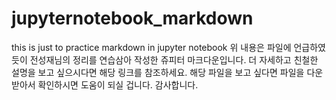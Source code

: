 # jupyternotebook_markdown
this is just to practice markdown in jupyter notebook
위 내용은 파일에 언급하였듯이 전성재님의 정리를 연습삼아 작성한 쥬피터 마크다운입니다. 
더 자세하고 친철한 설명을 보고 싶으시다면 
해당 링크를 참조하세요.
해당 파일을 보고 싶다면 파일을 다운받아서 확인하시면 도움이 되실 겁니다. 
감사합니다. 
